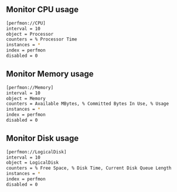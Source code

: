 ## Monitor CPU usage
```bash
[perfmon://CPU]
interval = 10
object = Processor
counters = % Processor Time
instances = *
index = perfmon
disabled = 0
```

## Monitor Memory usage
```bash
[perfmon://Memory]
interval = 10
object = Memory
counters = Available MBytes, % Committed Bytes In Use, % Usage
instances = *
index = perfmon
disabled = 0
```

## Monitor Disk usage
```bash
[perfmon://LogicalDisk]
interval = 10
object = LogicalDisk
counters = % Free Space, % Disk Time, Current Disk Queue Length
instances = *
index = perfmon
disabled = 0
```
